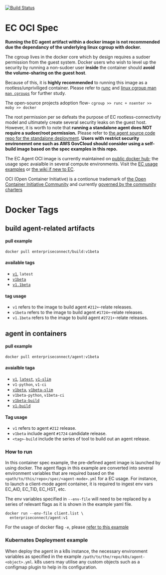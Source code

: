 [![Build Status](https://travis-ci.com/Enterprise-connect/oci.svg?branch=v1.2beta_svc_oci_spec)](https://travis-ci.com/github/Enterprise-connect/oci/branches)

# EC OCI Spec
**Running the EC agent artifact within a docker image is not recommended due the dependancy of the underlying linux cgroup with docker.**

The cgroup lives in the docker core which by design requires a sudoer permission from the guest system. Docker users who wish to level up the security by running a non-sudoer user **inside** the container should **avoid the volume-sharing on the guest host**.

Because of this, it is **highly recommended** to running this image as a rootless/unpriviliged container. Please refer to [runc](https://github.com/opencontainers/runc) and [linux cgroup man ```man cgroups```](http://man7.org/linux/man-pages/man7/cgroups.7.html) for further study.

The open-source projects adoption flow-
```cgroup >> runc + nsenter >> moby >> docker```

The root permission per se defeats the purpose of EC rootless-connectivity model and ultimately create several security leaks on the guest host. However, it is worth to note that **running a standalone agent does NOT require a sudoer/root permission.** Please refer to [the agent source code repo for the standalone deployment](https://github.build.ge.com/Enterprise-Connect/agent#Usage). **Users with restrict security environemnt one such as AWS GovCloud should consider using a self-build image based on the spec examples in this repo.**

The EC Agent OCI image is currently maintained on [public docker hub](https://hub.docker.com/repository/docker/enterpriseconnect/agent); the usage spec avaialble in several compute environments. Visit the [EC usage examples](https://github.com/Enterprise-connect/ec-x-sdk/tree/v1/examples) or [the wiki if new to EC](https://github.com/Enterprise-connect/ec-sdk/wiki/EC-Agent).

OCI (Open Container Initiative) is a contionue trademark of [the Open Container Initiative Community](https://www.opencontainers.org/community) and currently [governed by the community charters](https://www.opencontainers.org/about/governance)

# Docker Tags

## build agent-related artifacts
#### pull example
```docker pull enterpriseconnect/build:v1beta```

#### available tags
- [```v1```](https://github.com/Enterprise-connect/oci/blob/v1/spec/build/Dockerfile), ```latest```
- [```v1beta```](https://github.com/Enterprise-connect/oci/blob/v1beta/spec/build/Dockerfile)
- [```v1.1beta```](https://github.com/Enterprise-connect/oci/blob/v1beta/spec/build/Dockerfile)

#### tag usage
- ```v1``` refers to the image to build agent ```#212+```-relate releases.
- ```v1beta``` refers to the image to build agent ```#1724+```-relate releases.
- ```v1.1beta``` refers to the image to build agent ```#2721+```-relate releases.

## agent in containers
#### pull example
```docker pull enterpriseconnect/agent:v1beta```

#### avaialble taga
- [```v1```](https://github.com/Enterprise-connect/oci/blob/v1/spec/agent/Dockerfile), [```latest```](https://github.com/Enterprise-connect/oci/blob/v1/spec/agent/Dockerfile), [```v1-slim```](https://github.com/Enterprise-connect/oci/blob/v1/spec/agent/Dockerfile)
- ```v1-python```, ```v1-ci```
- [```v1beta```](https://github.com/Enterprise-connect/oci/blob/v1beta/spec/agent/Dockerfile), [```v1beta-slim```](https://github.com/Enterprise-connect/oci/blob/v1beta/spec/agent/Dockerfile)
- ```v1beta-python```, ```v1beta-ci```
- [```v1beta-build```](https://github.com/Enterprise-connect/oci/blob/v1beta/spec/build/Dockerfile)
- [```v1-build```](https://github.com/Enterprise-connect/oci/blob/v1/spec/build/Dockerfile)

#### Tag usage
- ```v1``` refers to agent ```#212``` release.
- ```v1beta``` include agent ```#1724``` candidate release.
- ```<tag>-build``` include the series of tool to build out an agent release.

### How to run
In this container spec example, the pre-defined agent image is launched by using docker. The agent flags in this example are converted into several environment variables that are required based on the ```<path/to/this/repo>/spec/<agent-mode>.yml``` for a EC usage. For instance, to launch a client-mode agent container, it is required to ingest env vars EC_AID, EC_TID, EC_HST, etc. 
  
The env variables specified in ```--env-file``` will need to be replaced by a series of relevant flags as it is shown in the example yaml file.
```shell
docker run --env-file client.list \
  enterpriseconnect/agent:v1
```
For the usage of docker flag ```-e```, please [refer to this example](https://github.com/Enterprise-connect/oci/blob/v1/.travis.yml#L11)

### Kubernates Deployment example
When deploy the agent in a k8s instance, the necessary environment variables as specified in the example ```/path/to/the/repo/k8s/agent-<object>.yml```.  k8s users may utilise any custom objects such as a configmap plugin to help in its configuration.



